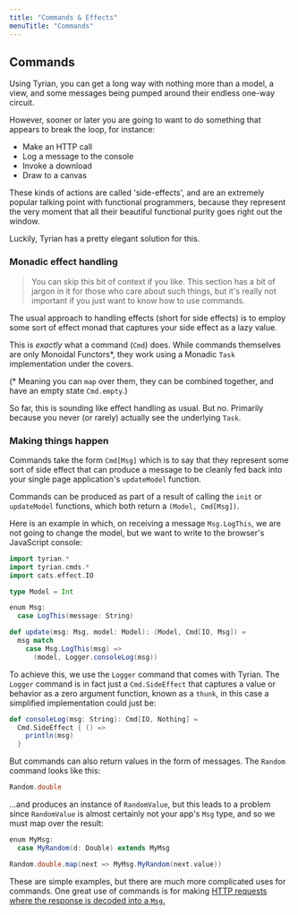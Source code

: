 ```yaml
---
title: "Commands & Effects"
menuTitle: "Commands"
---
```


## Commands

Using Tyrian, you can get a long way with nothing more than a model, a view, and some messages being pumped around their endless one-way circuit.

However, sooner or later you are going to want to do something that appears to break the loop, for instance:

- Make an HTTP call
- Log a message to the console
- Invoke a download
- Draw to a canvas

These kinds of actions are called 'side-effects', and are an extremely popular talking point with functional programmers, because they represent the very moment that all their beautiful functional purity goes right out the window.

Luckily, Tyrian has a pretty elegant solution for this.

### Monadic effect handling

> You can skip this bit of context if you like. This section has a bit of jargon in it for those who care about such things, but it's really not important if you just want to know how to use commands.

The usual approach to handling effects (short for side effects) is to employ some sort of effect monad that captures your side effect as a lazy value.

This is _exactly_ what a command (`Cmd`) does. While commands themselves are only Monoidal Functors*, they work using a Monadic `Task` implementation under the covers.

(* Meaning you can `map` over them, they can be combined together, and have an empty state `Cmd.empty`.)

So far, this is sounding like effect handling as usual. But no. Primarily because you never (or rarely) actually see the underlying `Task`.

### Making things happen

Commands take the form `Cmd[Msg]` which is to say that they represent some sort of side effect that can produce a message to be cleanly fed back into your single page application's `updateModel` function.

Commands can be produced as part of a result of calling the `init` or `updateModel` functions, which both return a `(Model, Cmd[Msg])`.

Here is an example in which, on receiving a message `Msg.LogThis`, we are not going to change the model, but we want to write to the browser's JavaScript console:

```scala mdoc:silent
import tyrian.*
import tyrian.cmds.*
import cats.effect.IO

type Model = Int

enum Msg:
  case LogThis(message: String)

def update(msg: Msg, model: Model): (Model, Cmd[IO, Msg]) =
  msg match
    case Msg.LogThis(msg) =>
      (model, Logger.consoleLog(msg))
```

To achieve this, we use the `Logger` command that comes with Tyrian. The `Logger` command is in fact just a `Cmd.SideEffect` that captures a value or behavior as a zero argument function, known as a `thunk`, in this case a simplified implementation could just be:

```scala mdoc:silent
def consoleLog(msg: String): Cmd[IO, Nothing] =
  Cmd.SideEffect { () =>
    println(msg)
  }
```

But commands can also return values in the form of messages. The `Random` command looks like this:

```scala
Random.double
```

...and produces an instance of `RandomValue`, but this leads to a problem since `RandomValue` is almost certainly not your app's `Msg` type, and so we must map over the result:

```scala
enum MyMsg:
  case MyRandom(d: Double) extends MyMsg

Random.double.map(next => MyMsg.MyRandom(next.value))
```

These are simple examples, but there are much more complicated uses for commands. One great use of commands is for making [HTTP requests where the response is decoded into a `Msg`.](https://github.com/PurpleKingdomGames/tyrian/tree/main/examples)
